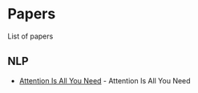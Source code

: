 # Papers

List of papers 

## NLP

* [Attention Is All You Need](https://arxiv.org/pdf/1706.03762.pdf) - Attention Is All You Need

